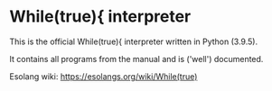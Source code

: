 # While(true){ interpreter
This is the official While(true){ interpreter written in Python (3.9.5).

It contains all programs from the manual and is ('well') documented.

Esolang wiki: https://esolangs.org/wiki/While(true)
